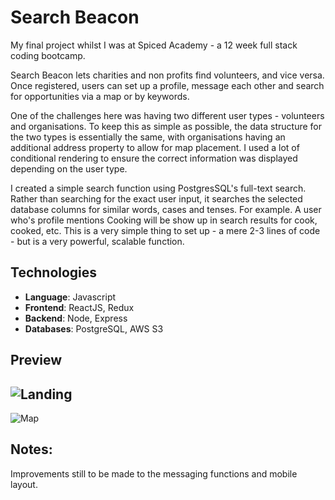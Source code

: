 # Search Beacon
My final project whilst I was at Spiced Academy - a 12 week full stack coding bootcamp.

Search Beacon lets charities and non profits find volunteers, and vice versa. Once registered, users can set up a profile, message each other and search for opportunities via a map or by keywords. 

One of the challenges here was having two different user types - volunteers and organisations. To keep this as simple as possible, the data structure for the two types is essentially the same, with organisations having an additional address property to allow for map placement.  I used a lot of conditional rendering to ensure the correct information was displayed depending on the user type.

I created a simple search function using PostgresSQL's full-text search. Rather than searching for the exact user input, it searches the selected database columns for similar words, cases and tenses. For example. A user who's profile mentions Cooking will be show up in search results for cook, cooked, etc. This is a very simple thing to set up - a mere 2-3 lines of code - but is a very powerful, scalable function. 

## Technologies
- **Language**: Javascript
- **Frontend**: ReactJS, Redux
- **Backend**: Node, Express
- **Databases**: PostgreSQL, AWS S3

## Preview
![Landing](https://github.com/stephanLeece/search-beacon/blob/master/public/beaconLandingNew.png)
--
![Map](https://github.com/stephanLeece/search-beacon/blob/master/public/beaconMapNew.png)

## Notes:
Improvements still to be made to the messaging functions and mobile layout.











